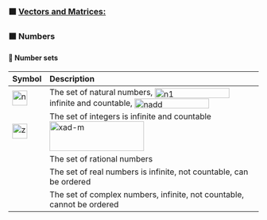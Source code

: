 ### ⬛ <ins>Vectors and Matrices:</ins>
### ⬛ Numbers
#### 🔲 Number sets

<dev align="center">
  
  |Symbol|Description|
  |:-----|:----|
  |<img width="30" height="30" alt="n" src="https://github.com/user-attachments/assets/e7753925-9056-4b1b-9a86-8cec18e3d65e" />  |The set of natural numbers, <img width="150"  height="20" align="center" alt="n1" src="https://github.com/user-attachments/assets/374ff870-ce21-4223-a016-dfa29984e179" /> infinite and countable, <img width="150" height="20" alt="nadd" align="center" src="https://github.com/user-attachments/assets/874d3d87-c63d-4dec-9f87-fac6ab72f761" /> |
  |<img width="30" height="30" alt="z" src="https://github.com/user-attachments/assets/6b39e45f-09c1-4d68-9f9e-e5176cfa7dd5" /> | The set of integers  is infinite and countable <img width="190" height="60" align="center" alt="xad-m" src="https://github.com/user-attachments/assets/63988e96-45b6-42e6-b133-484dbbfcfc9b" /> |
  | |The set of rational numbers|
  | | The set of real numbers is infinite, not countable, can be ordered|
  | |The set of complex numbers,  infinite, not countable, cannot be ordered|
  
</dev>



